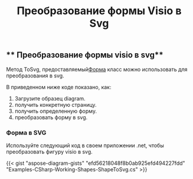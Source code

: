 ﻿---
title: Преобразование формы Visio в Svg
type: docs
weight: 10
url: /ru/net/convert-a-visio-shape-to-svg/
description: В этом разделе объясняется, как преобразовать форму visio в svg с помощью Aspose.Diagram.
---
## ** Преобразование формы visio в svg**
 Метод ToSvg, предоставляемый[Форма](http://www.aspose.com/api/net/diagram/aspose.diagram/shape) класс можно использовать для преобразования в svg.

В приведенном ниже коде показано, как:

1. Загрузите образец diagram.
1. получить конкретную страницу.
1. получить определенную форму.
1. преобразовать форму в svg.
### **Форма в SVG**
Используйте следующий код в своем приложении .net, чтобы преобразовать фигуру visio в svg.

{{< gist "aspose-diagram-gists" "efd56218048f8b0ab925efd494227fdd" "Examples-CSharp-Working-Shapes-ShapeToSvg.cs" >}}

